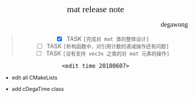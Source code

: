 #
<font size = 5 face="黑体">
<center>mat release note<center>
</font>

<font size = 4 face="黑体">
<p align="right">degawong<p>
</font>

<p align="left">
<font size = 3>

> - [x] TASK `[完成对 mat 类的整体设计]`
>- [ ] TASK `[析构函数中，对引用计数的递减操作还有问题]`
> - [ ] TASK `[没有支持 vec3x 之类的对 mat 元素的操作]`

</font>
<p>

<font size = 4 face="黑体">

`<edit time 20180607>`

</font>

* <p align="left">edit all CMakeLists<p>
* <p align="left">add cDegaTime class<p>
